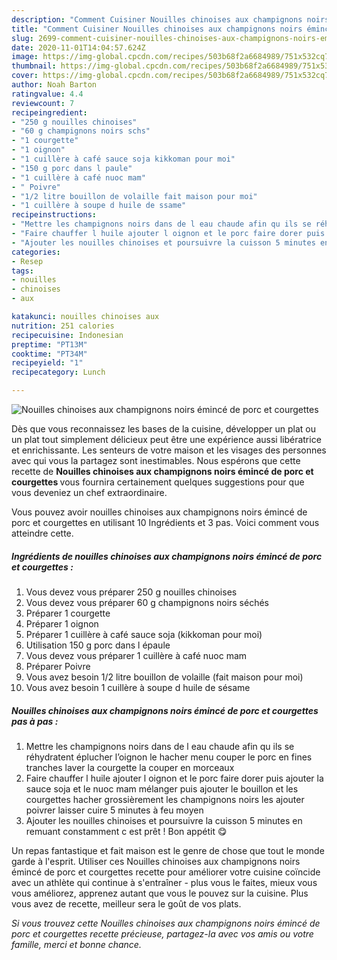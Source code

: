 ```yaml
---
description: "Comment Cuisiner Nouilles chinoises aux champignons noirs émincé de porc et courgettes"
title: "Comment Cuisiner Nouilles chinoises aux champignons noirs émincé de porc et courgettes"
slug: 2699-comment-cuisiner-nouilles-chinoises-aux-champignons-noirs-emince-de-porc-et-courgettes
date: 2020-11-01T14:04:57.624Z
image: https://img-global.cpcdn.com/recipes/503b68f2a6684989/751x532cq70/nouilles-chinoises-aux-champignons-noirs-emince-de-porc-et-courgettes-photo-principale-de-la-recette.jpg
thumbnail: https://img-global.cpcdn.com/recipes/503b68f2a6684989/751x532cq70/nouilles-chinoises-aux-champignons-noirs-emince-de-porc-et-courgettes-photo-principale-de-la-recette.jpg
cover: https://img-global.cpcdn.com/recipes/503b68f2a6684989/751x532cq70/nouilles-chinoises-aux-champignons-noirs-emince-de-porc-et-courgettes-photo-principale-de-la-recette.jpg
author: Noah Barton
ratingvalue: 4.4
reviewcount: 7
recipeingredient:
- "250 g nouilles chinoises"
- "60 g champignons noirs schs"
- "1 courgette"
- "1 oignon"
- "1 cuillère à café sauce soja kikkoman pour moi"
- "150 g porc dans l paule"
- "1 cuillère à café nuoc mam"
- " Poivre"
- "1/2 litre bouillon de volaille fait maison pour moi"
- "1 cuillère à soupe d huile de ssame"
recipeinstructions:
- "Mettre les champignons noirs dans de l eau chaude afin qu ils se réhydratent éplucher l’oignon le hacher menu couper le porc en fines tranches laver la courgette la couper en morceaux"
- "Faire chauffer l huile ajouter l oignon et le porc faire dorer puis ajouter la sauce soja et le nuoc mam mélanger puis ajouter le bouillon et les courgettes hacher grossièrement les champignons noirs les ajouter poivrer laisser cuire 5 minutes à feu moyen"
- "Ajouter les nouilles chinoises et poursuivre la cuisson 5 minutes en remuant constamment c est prêt ! Bon appétit 😋"
categories:
- Resep
tags:
- nouilles
- chinoises
- aux

katakunci: nouilles chinoises aux 
nutrition: 251 calories
recipecuisine: Indonesian
preptime: "PT13M"
cooktime: "PT34M"
recipeyield: "1"
recipecategory: Lunch

---
```



![Nouilles chinoises aux champignons noirs émincé de porc et courgettes](https://img-global.cpcdn.com/recipes/503b68f2a6684989/751x532cq70/nouilles-chinoises-aux-champignons-noirs-emince-de-porc-et-courgettes-photo-principale-de-la-recette.jpg)

Dès que vous reconnaissez les bases de la cuisine, développer un plat ou un plat tout simplement délicieux peut être une expérience aussi libératrice et enrichissante. Les senteurs de votre maison et les visages des personnes avec qui vous la partagez sont inestimables. Nous espérons que cette recette de <strong> Nouilles chinoises aux champignons noirs émincé de porc et courgettes </strong> vous fournira certainement quelques suggestions pour que vous deveniez un chef extraordinaire.

<!--inarticleads1-->

Vous pouvez avoir nouilles chinoises aux champignons noirs émincé de porc et courgettes en utilisant 10 Ingrédients et 3 pas. Voici comment vous atteindre cette.

##### Ingrédients de nouilles chinoises aux champignons noirs émincé de porc et courgettes :

1. Vous devez vous préparer 250 g nouilles chinoises
1. Vous devez vous préparer 60 g champignons noirs séchés
1. Préparer 1 courgette
1. Préparer 1 oignon
1. Préparer 1 cuillère à café sauce soja (kikkoman pour moi)
1. Utilisation 150 g porc dans l épaule
1. Vous devez vous préparer 1 cuillère à café nuoc mam
1. Préparer  Poivre
1. Vous avez besoin 1/2 litre bouillon de volaille (fait maison pour moi)
1. Vous avez besoin 1 cuillère à soupe d huile de sésame




<!--inarticleads2-->

##### Nouilles chinoises aux champignons noirs émincé de porc et courgettes pas à pas :

1. Mettre les champignons noirs dans de l eau chaude afin qu ils se réhydratent éplucher l’oignon le hacher menu couper le porc en fines tranches laver la courgette la couper en morceaux
1. Faire chauffer l huile ajouter l oignon et le porc faire dorer puis ajouter la sauce soja et le nuoc mam mélanger puis ajouter le bouillon et les courgettes hacher grossièrement les champignons noirs les ajouter poivrer laisser cuire 5 minutes à feu moyen
1. Ajouter les nouilles chinoises et poursuivre la cuisson 5 minutes en remuant constamment c est prêt ! Bon appétit 😋




<!--inarticleads1-->

<p>
Un repas fantastique et fait maison est le genre de chose que tout le monde garde à l'esprit. Utiliser ces Nouilles chinoises aux champignons noirs émincé de porc et courgettes recette pour améliorer votre cuisine coïncide avec un athlète qui continue à s'entraîner - plus vous le faites, mieux vous vous améliorez, apprenez autant que vous le pouvez sur la cuisine. Plus vous avez de recette, meilleur sera le goût de vos plats.
</p>

<p>
<i>Si vous trouvez cette Nouilles chinoises aux champignons noirs émincé de porc et courgettes recette précieuse, partagez-la avec vos amis ou votre famille, merci et bonne chance.</i>
</p>
